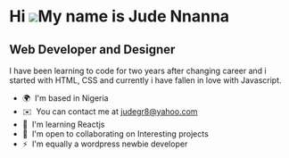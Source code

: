 <!---
NNANNAJUDE/NNANNAJUDE is a ✨ special ✨ repository because its `README.md` (this file) appears on your GitHub profile.
You can click the Preview link to take a look at your changes.
--->

Hi ![](https://user-images.githubusercontent.com/18350557/176309783-0785949b-9127-417c-8b55-ab5a4333674e.gif)My name is Jude Nnanna
===================================================================================================================================

Web Developer and Designer
---------------------------

I have been learning to code for two years after changing career and i started with HTML, CSS and currently i have fallen in love with Javascript.

*   🌍  I'm based in Nigeria
*   ✉️  You can contact me at [judegr8@yahoo.com](mailto:judegr8@yahoo.com)
*   🧠  I'm learning Reactjs
*   🤝  I'm open to collaborating on Interesting projects
*   ⚡  I'm equally a wordpress newbie developer
